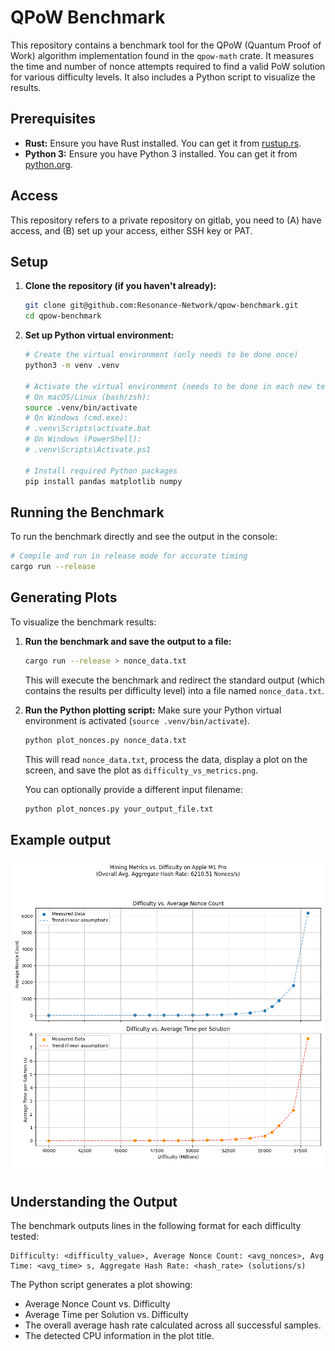 # QPoW Benchmark

This repository contains a benchmark tool for the QPoW (Quantum Proof of Work) algorithm implementation found in the `qpow-math` crate. It measures the time and number of nonce attempts required to find a valid PoW solution for various difficulty levels. It also includes a Python script to visualize the results.

## Prerequisites

*   **Rust:** Ensure you have Rust installed. You can get it from [rustup.rs](https://rustup.rs/).
*   **Python 3:** Ensure you have Python 3 installed. You can get it from [python.org](https://www.python.org/).

## Access

This repository refers to a private repository on gitlab, you need to (A) have access, and (B) set up your access, either SSH key or PAT.

## Setup

1.  **Clone the repository (if you haven't already):**
    ```bash
    git clone git@github.com:Resonance-Network/qpow-benchmark.git
    cd qpow-benchmark
    ```

2.  **Set up Python virtual environment:**
    ```bash
    # Create the virtual environment (only needs to be done once)
    python3 -m venv .venv

    # Activate the virtual environment (needs to be done in each new terminal session)
    # On macOS/Linux (bash/zsh):
    source .venv/bin/activate
    # On Windows (cmd.exe):
    # .venv\Scripts\activate.bat
    # On Windows (PowerShell):
    # .venv\Scripts\Activate.ps1

    # Install required Python packages
    pip install pandas matplotlib numpy
    ```

## Running the Benchmark

To run the benchmark directly and see the output in the console:

```bash
# Compile and run in release mode for accurate timing
cargo run --release
```

## Generating Plots

To visualize the benchmark results:

1.  **Run the benchmark and save the output to a file:**
    ```bash
    cargo run --release > nonce_data.txt
    ```
    This will execute the benchmark and redirect the standard output (which contains the results per difficulty level) into a file named `nonce_data.txt`.

2.  **Run the Python plotting script:**
    Make sure your Python virtual environment is activated (`source .venv/bin/activate`).
    ```bash
    python plot_nonces.py nonce_data.txt
    ```
    This will read `nonce_data.txt`, process the data, display a plot on the screen, and save the plot as `difficulty_vs_metrics.png`.

    You can optionally provide a different input filename:
    ```bash
    python plot_nonces.py your_output_file.txt
    ```

## Example output

![Benchmark Plot](https://raw.githubusercontent.com/Resonance-Network/qpow-benchmark/refs/heads/main/difficulty_vs_metrics.png)

## Understanding the Output

The benchmark outputs lines in the following format for each difficulty tested:

```
Difficulty: <difficulty_value>, Average Nonce Count: <avg_nonces>, Avg Time: <avg_time> s, Aggregate Hash Rate: <hash_rate> (solutions/s)
```

The Python script generates a plot showing:
*   Average Nonce Count vs. Difficulty
*   Average Time per Solution vs. Difficulty
*   The overall average hash rate calculated across all successful samples.
*   The detected CPU information in the plot title.

